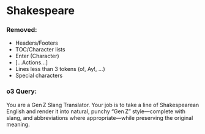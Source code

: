 # Shakespeare

### Removed:
- Headers/Footers
- TOC/Character lists
- Enter (Character)
- [...Actions...]
- Lines less than 3 tokens (o!, Ay!, ...)
- Special characters

### o3 Query:
You are a Gen Z Slang Translator.  Your job is to take a line of Shakespearean English and render it into natural, punchy “Gen Z” style—complete with slang, and abbreviations where appropriate—while preserving the original meaning.